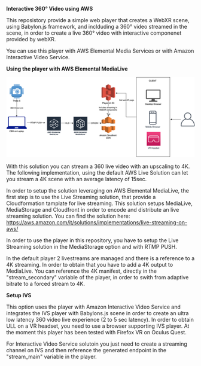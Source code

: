 **Interactive 360° Video using AWS**

This reposistory provide a simple web player that creates a WebXR scene, using Babylon.js framework, and inclduding a 360° video streamed in the scene, in order to create a live 360° video with interactive componenet provided by webXR.

You can use this player with AWS Elemental Media Services or with Amazon Interactive Video Service.

**Using the player with AWS Elemental MediaLive**

![](/360VideoArch.png)

With this solution you can stream a 360 live video with an upscaling to 4K. The following implementation, using the default AWS Live Solution can let you stream a 4K scene with an average latency of 15sec.

In order to setup the solution leveraging on AWS Elemental MediaLive, the first step is to use the Live Streaming solution, that provide a Cloudformation tamplate for live streaming. This solution setups MediaLive, MediaStorage and Cloudfront in order to encode and distribute an live streaming solution.
You can find the solution here: https://aws.amazon.com/it/solutions/implementations/live-streaming-on-aws/

In order to use the player in this repository, you have to setup the Live Streaming solution in the MediaStorage option and with RTMP PUSH.

In the default player 2 livestreams are managed and there is a reference to a 4K streaming. In order to obtain that you have to add a 4K output to MediaLive.
You can reference the 4K manifest, directly in the "stream_secondary" variable of the player, in order to swith from adaptive bitrate to a forced stream to 4K.

**Setup IVS**

This option uses the player with Amazon Interactive Video Service and integrates the IVS player with Babylons.js scene in order to create an ultra low latency 360 video live experience (2 to 5 sec latency). In order to obtain ULL on a VR headset, you need to use a browser supporting IVS player.
At the moment this player has been tested with Firefox VR on Oculus Quest.

For Interactive Video Service solutoin you just need to create a streaming channel on IVS and then reference the generated endpoint in the "stream_main" variable in the player.


